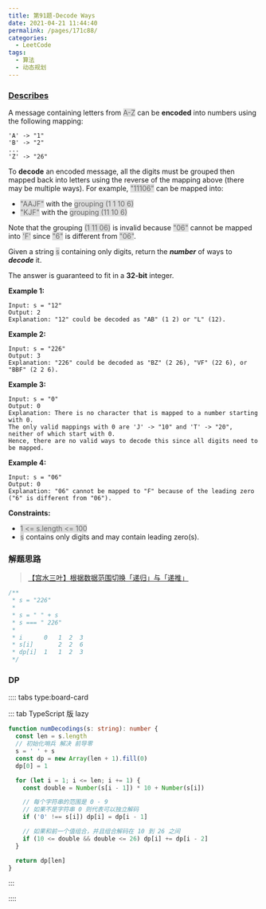 ```yaml
---
title: 第91题-Decode Ways
date: 2021-04-21 11:44:40
permalink: /pages/171c88/
categories:
  - LeetCode
tags:
  - 算法
  - 动态规划
---
```


### [Describes](https://leetcode-cn.com/problems/decode-ways/)

A message containing letters from <span style="background: #ddd; color: #666;">A-Z</span> can be **encoded** into numbers using the following mapping:

```
'A' -> "1"
'B' -> "2"
...
'Z' -> "26"
```

<!-- more -->

To **decode** an encoded message, all the digits must be grouped then mapped back into letters using the reverse of the mapping above (there may be multiple ways). For example, <span style="background: #ddd; color: #666;">"11106"</span> can be mapped into:

- <span style="background: #ddd; color: #666;">"AAJF"</span> with the <span style="background: #ddd; color: #666;">grouping (1 1 10 6)</span>
- <span style="background: #ddd; color: #666;">"KJF"</span> with the <span style="background: #ddd; color: #666;">grouping (11 10 6)</span>

Note that the grouping <span style="background: #ddd; color: #666;">(1 11 06)</span> is invalid because <span style="background: #ddd; color: #666;">"06"</span> cannot be mapped into <span style="background: #ddd; color: #666;">'F'</span> since <span style="background: #ddd; color: #666;">"6"</span> is different from <span style="background: #ddd; color: #666;">"06"</span>.

Given a string <span style="background: #ddd; color: #666;">s</span> containing only digits, return the **_number_** of ways to **_decode_** it.

The answer is guaranteed to fit in a **32-bit** integer.

**Example 1:**

```
Input: s = "12"
Output: 2
Explanation: "12" could be decoded as "AB" (1 2) or "L" (12).
```

**Example 2:**

```
Input: s = "226"
Output: 3
Explanation: "226" could be decoded as "BZ" (2 26), "VF" (22 6), or "BBF" (2 2 6).
```

**Example 3:**

```
Input: s = "0"
Output: 0
Explanation: There is no character that is mapped to a number starting with 0.
The only valid mappings with 0 are 'J' -> "10" and 'T' -> "20", neither of which start with 0.
Hence, there are no valid ways to decode this since all digits need to be mapped.
```

**Example 4:**

```
Input: s = "06"
Output: 0
Explanation: "06" cannot be mapped to "F" because of the leading zero ("6" is different from "06").
```

**Constraints:**

- <span style="background: #ddd; color: #666;">1 <= s.length <= 100</span>
- <span style="background: #ddd; color: #666;">s</span> contains only digits and may contain leading zero(s).

### 解题思路

> [【宫水三叶】根据数据范围切换「递归」与「递推」](https://leetcode-cn.com/problems/decode-ways/solution/gong-shui-san-xie-gen-ju-shu-ju-fan-wei-ug3dd/)

```TypeScript
/**
 * s = "226"
 *
 * s = " " + s
 * s === " 226"
 *
 * i      0   1  2  3
 * s[i]       2  2  6
 * dp[i]  1   1  2  3
 */
```

### DP

:::: tabs type:board-card

::: tab TypeScript 版 lazy

```TypeScript
function numDecodings(s: string): number {
  const len = s.length
  // 初始化哨兵 解决 前导零
  s = ' ' + s
  const dp = new Array(len + 1).fill(0)
  dp[0] = 1

  for (let i = 1; i <= len; i += 1) {
    const double = Number(s[i - 1]) * 10 + Number(s[i])

    // 每个字符串的范围是 0 - 9
    // 如果不是字符串 0 则代表可以独立解码
    if ('0' !== s[i]) dp[i] = dp[i - 1]

    // 如果和前一个值组合，并且组合解码在 10 到 26 之间
    if (10 <= double && double <= 26) dp[i] += dp[i - 2]
  }

  return dp[len]
}
```

:::

::::
